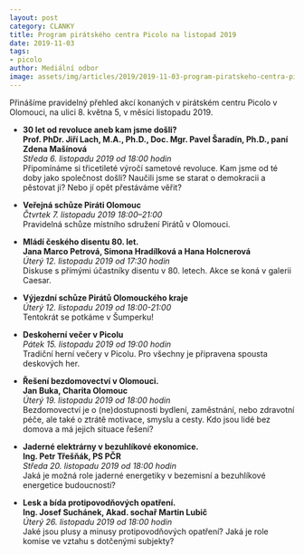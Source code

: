 ```yaml
---
layout: post
category: CLANKY
title: Program pirátského centra Picolo na listopad 2019
date: 2019-11-03
tags: 
- picolo
author: Mediální odbor
image: assets/img/articles/2019/2019-11-03-program-piratskeho-centra-picolo-na-listopad-2019.jpg  #751x422 pixelu
---
```

Přinášíme pravidelný přehled akcí konaných v pirátském centru Picolo v Olomouci, na ulici 8. května 5, v měsíci listopadu 2019.

* **30 let od revoluce aneb kam jsme došli?**  
**Prof. PhDr. Jiří Lach, M.A., Ph.D., Doc. Mgr. Pavel Šaradín, Ph.D., paní Zdena Mašínová**  
*Středa 6. listopadu 2019 od 18:00 hodin*  
Připomínáme si třicetileté výročí sametové revoluce. Kam jsme od té doby jako společnost došli? Naučili jsme se starat o demokracii a pěstovat ji? Nebo jí opět přestáváme věřit?

* **Veřejná schůze Piráti Olomouc**  
*Čtvrtek 7. listopadu 2019 18:00–21:00*  
Pravidelná schůze místního sdružení Pirátů v Olomouci.

* **Mládí českého disentu 80. let.**  
**Jana Marco Petrová, Simona Hradílková a Hana Holcnerová**  
*Úterý 12. listopadu 2019 od 17:30 hodin*  
Diskuse s přímými účastníky disentu v 80. letech. Akce se koná v galerii Caesar.

* **Výjezdní schůze Pirátů Olomouckého kraje**  
*Úterý 12. listopadu 2019 od 18:00-21:00*  
Tentokrát se potkáme v Šumperku!

* **Deskoherní večer v Picolu**  
*Pátek 15. listopadu 2019 od 19:00 hodin*  
Tradiční herní večery v Picolu. Pro všechny je připravena spousta deskových her.

* **Řešení bezdomovectví v Olomouci.**  
**Jan Buka, Charita Olomouc**  
*Úterý 19. listopadu 2019 od 18:00 hodin*  
Bezdomovectví je o (ne)dostupnosti bydlení, zaměstnání, nebo zdravotní péče, ale také o ztrátě motivace, smyslu a cesty. Kdo jsou lidé bez domova a má jejich situace řešení?

* **Jaderné elektrárny v bezuhlíkové ekonomice.**  
**Ing. Petr Třešňák, PS PČR**  
*Středa 20. listopadu 2019 od 18:00 hodin*  
Jaká je možná role jaderné energetiky v bezemisní a bezuhlíkové energetice budoucnosti?

* **Lesk a bída protipovodňových opatření.**  
**Ing. Josef Suchánek, Akad. sochař Martin Lubič**  
*Úterý 26. listopadu 2019 od 18:00 hodin*  
Jaké jsou plusy a minusy protipovodňových opatření? Jaká je role komise ve vztahu s dotčenými subjekty?
